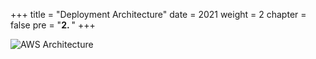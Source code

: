 +++
title = "Deployment Architecture"
date = 2021
weight = 2
chapter = false
pre = "<b>2. </b>"
+++

![AWS Architecture](/images/architecture.png)
